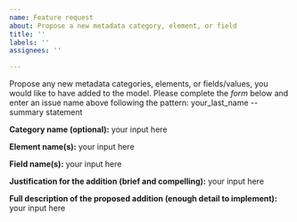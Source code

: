 ```yaml
---
name: Feature request
about: Propose a new metadata category, element, or field
title: ''
labels: ''
assignees: ''

---
```


Propose any new metadata categories, elements, or fields/values, you would like to have added to the model.
Please complete the *form* below and enter an issue name above following the pattern: your_last_name -- summary statement

**Category name (optional):** your input here

**Element name(s):** your input here

**Field name(s):** your input here

**Justification for the addition (brief and compelling):** 
your input here

**Full description of the proposed addition (enough detail to implement):** 
your input here
